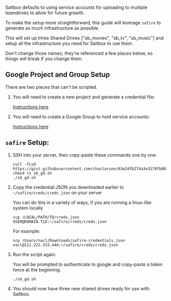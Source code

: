 Saltbox defaults to using service accounts for uploading to multiple teamdrives to allow for future growth.

To make the setup more straightforward, this guide will leverage `safire` to generate as much infrastructure as possible.

This will set up three Shared Drives ["sb_movies", "sb_tv", "sb_music"] and setup all the infrastructure you need for Saltbox to use them.

Don't change those names; they're referenced a few places below, so things will break if you change them.

## Google Project and Group Setup

There are two pieces that can't be scripted.

1. You will need to create a new project and generate a credential file:

    [Instructions here](../reference/google-project-setup.md)

2. You will need to create a Google Group to hold service accounts:

    [Instructions here](../reference/google-group-setup.md)

## `safire` Setup:

1. SSH into your server, then copy-paste these commands one by one:

    ```
    curl -fLvO https://gist.githubusercontent.com/chazlarson/63e2dfb274a3e3178fb88485fe62943f/raw/ecb9edd3f4ba355cb5c058ca615259a82e602a2e/sb_gd.sh
    chmod +x sb_gd.sh
    ./sb_gd.sh
    ```

1. Copy the credential JSON you downloaded earlier to `~/safire/creds/creds.json` on your server
  
    You can do this in a variety of ways; if you are running a linux-like system locally

    ```
    scp /LOCAL/PATH/TO/creds.json USER@DOMAIN.TLD:~/safire/creds/creds.json
    ```

    For example:
   
    ```
    scp /Users/nacl/Downloads/safire-credentials.json nacl@111.222.333.444:~/safire/creds/creds.json
    ``` 

1. Run the script again.

    You will be prompted to authenticate to google and copy-paste a token twice at the beginning.
    
    ```
    ./sb_gd.sh
    ```

1. You should now have three new shared drives ready for use with Saltbox.

